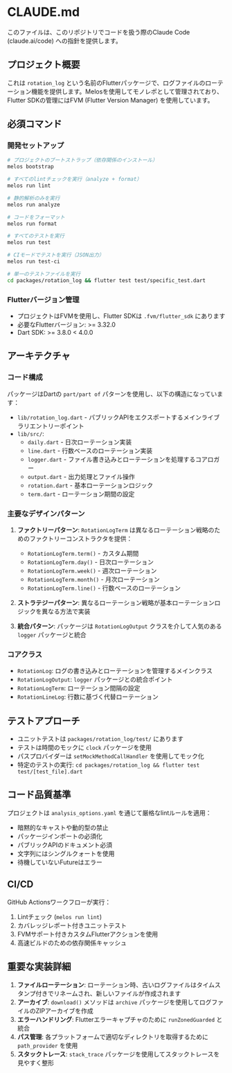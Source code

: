 # CLAUDE.md

このファイルは、このリポジトリでコードを扱う際のClaude Code (claude.ai/code) への指針を提供します。

## プロジェクト概要

これは `rotation_log` という名前のFlutterパッケージで、ログファイルのローテーション機能を提供します。Melosを使用してモノレポとして管理されており、Flutter SDKの管理にはFVM (Flutter Version Manager) を使用しています。

## 必須コマンド

### 開発セットアップ
```bash
# プロジェクトのブートストラップ（依存関係のインストール）
melos bootstrap

# すべてのlintチェックを実行（analyze + format）
melos run lint

# 静的解析のみを実行
melos run analyze

# コードをフォーマット
melos run format

# すべてのテストを実行
melos run test

# CIモードでテストを実行（JSON出力）
melos run test-ci

# 単一のテストファイルを実行
cd packages/rotation_log && flutter test test/specific_test.dart
```

### Flutterバージョン管理
- プロジェクトはFVMを使用し、Flutter SDKは `.fvm/flutter_sdk` にあります
- 必要なFlutterバージョン: >= 3.32.0
- Dart SDK: >= 3.8.0 < 4.0.0

## アーキテクチャ

### コード構成
パッケージはDartの `part/part of` パターンを使用し、以下の構造になっています：

- `lib/rotation_log.dart` - パブリックAPIをエクスポートするメインライブラリエントリーポイント
- `lib/src/`:
  - `daily.dart` - 日次ローテーション実装
  - `line.dart` - 行数ベースのローテーション実装
  - `logger.dart` - ファイル書き込みとローテーションを処理するコアロガー
  - `output.dart` - 出力処理とファイル操作
  - `rotation.dart` - 基本ローテーションロジック
  - `term.dart` - ローテーション期間の設定

### 主要なデザインパターン

1. **ファクトリーパターン**: `RotationLogTerm` は異なるローテーション戦略のためのファクトリーコンストラクタを提供：
   - `RotationLogTerm.term()` - カスタム期間
   - `RotationLogTerm.day()` - 日次ローテーション
   - `RotationLogTerm.week()` - 週次ローテーション
   - `RotationLogTerm.month()` - 月次ローテーション
   - `RotationLogTerm.line()` - 行数ベースのローテーション

2. **ストラテジーパターン**: 異なるローテーション戦略が基本ローテーションロジックを異なる方法で実装

3. **統合パターン**: パッケージは `RotationLogOutput` クラスを介して人気のある `logger` パッケージと統合

### コアクラス

- `RotationLog`: ログの書き込みとローテーションを管理するメインクラス
- `RotationLogOutput`: `logger` パッケージとの統合ポイント
- `RotationLogTerm`: ローテーション間隔の設定
- `RotationLineLog`: 行数に基づく代替ローテーション

## テストアプローチ

- ユニットテストは `packages/rotation_log/test/` にあります
- テストは時間のモックに `clock` パッケージを使用
- パスプロバイダーは `setMockMethodCallHandler` を使用してモック化
- 特定のテストの実行: `cd packages/rotation_log && flutter test test/[test_file].dart`

## コード品質基準

プロジェクトは `analysis_options.yaml` を通じて厳格なlintルールを適用：
- 暗黙的なキャストや動的型の禁止
- パッケージインポートの必須化
- パブリックAPIのドキュメント必須
- 文字列にはシングルクォートを使用
- 待機していないFutureはエラー

## CI/CD

GitHub Actionsワークフローが実行：
1. Lintチェック (`melos run lint`)
2. カバレッジレポート付きユニットテスト
3. FVMサポート付きカスタムFlutterアクションを使用
4. 高速ビルドのための依存関係キャッシュ

## 重要な実装詳細

1. **ファイルローテーション**: ローテーション時、古いログファイルはタイムスタンプ付きでリネームされ、新しいファイルが作成されます
2. **アーカイブ**: `download()` メソッドは `archive` パッケージを使用してログファイルのZIPアーカイブを作成
3. **エラーハンドリング**: Flutterエラーキャプチャのために `runZonedGuarded` と統合
4. **パス管理**: 各プラットフォームで適切なディレクトリを取得するために `path_provider` を使用
5. **スタックトレース**: `stack_trace` パッケージを使用してスタックトレースを見やすく整形